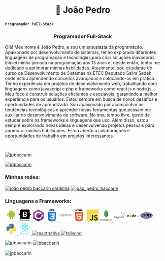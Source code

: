 <h1 align="center">👾 João Pedro</h1>

**`Programador Full-Stack`**






<h3 align="center">Programador Full-Stack</h3>

Olá! Meu nome é João Pedro, e sou um entusiasta da programação. Apaixonado por desenvolvimento de sistemas, tenho explorado diferentes linguagens de programação e tecnologias para criar soluções inovadoras.
Iniciei minha jornada na programação aos 13 anos e, desde então, tenho me dedicado a aprimorar minhas habilidades. Atualmente, sou estudante do curso de Desenvolvimento de Sistemas na ETEC Deputado Salim Sedeh, onde estou aprendendo conceitos avançados e colocando-os em prática.
Tenho experiência em projetos de desenvolvimento web, trabalhando com linguagens como javascript e php e frameworks como react.js e node.js. Meu foco é construir soluções eficientes e escaláveis, garantindo a melhor experiência para os usuários.
Estou sempre em busca de novos desafios e oportunidades de aprendizado. Sou apaixonado por acompanhar as tendências tecnológicas e aprender novas ferramentas que possam me auxiliar no desenvolvimento de software.
No meu tempo livre, gosto de estudar sobre os frameworks e linguagens que uso. Além disso, estou sempre explorando novas ideias e desenvolvendo projetos pessoais para aprimorar minhas habilidades.
Estou aberto a colaborações e oportunidades de trabalho em projetos interessantes.

<br>

<p align="left"> <img src="https://komarev.com/ghpvc/?username=jpbaccarin&label=Profile%20views&color=0eb482&style=flat" alt="jpbaccarin" /> </p>

<p align="left"> <a href="https://github.com/ryo-ma/github-profile-trophy"><img src="https://github-profile-trophy.vercel.app/?username=jpbaccarin" alt="jpbaccarin" /></a> </p>

<h3 align="left">Minhas redes:</h3>
<p align="left">
<a href="https://www.linkedin.com/in/joão-pedro-baccarin-sardinha-424806283/" target="blank"><img align="center" src="https://raw.githubusercontent.com/rahuldkjain/github-profile-readme-generator/master/src/images/icons/Social/linked-in-alt.svg" alt="joão pedro baccarin sardinha" height="30" width="40" /></a>
<a href="https://instagram.com/joao_pedro_baccarin" target="blank"><img align="center" src="https://raw.githubusercontent.com/rahuldkjain/github-profile-readme-generator/master/src/images/icons/Social/instagram.svg" alt="joao_pedro_baccarin" height="30" width="40" /></a>
</p>

<h3 align="left">Linguagens e Frameworks:</h3>
<p align="left">
  <a href="https://developer.android.com" target="_blank" rel="noreferrer">
    <img src="https://raw.githubusercontent.com/devicons/devicon/master/icons/android/android-original-wordmark.svg" alt="android" width="40" height="40"/>
  </a>
  <a href="https://getbootstrap.com" target="_blank" rel="noreferrer">
    <img src="https://raw.githubusercontent.com/devicons/devicon/master/icons/bootstrap/bootstrap-plain-wordmark.svg" alt="bootstrap" width="40" height="40"/>
  </a>
  <a href="https://www.w3schools.com/cs/" target="_blank" rel="noreferrer">
    <img src="https://raw.githubusercontent.com/devicons/devicon/master/icons/csharp/csharp-original.svg" alt="csharp" width="40" height="40"/>
  </a>
  <a href="https://www.w3schools.com/css/" target="_blank" rel="noreferrer">
    <img src="https://raw.githubusercontent.com/devicons/devicon/master/icons/css3/css3-original-wordmark.svg" alt="css3" width="40" height="40"/>
  </a>
  <a href="https://expressjs.com" target="_blank" rel="noreferrer">
    <img src="https://raw.githubusercontent.com/devicons/devicon/master/icons/express/express-original-wordmark.svg" alt="express" width="40" height="40"/>
  </a>
  <a href="https://www.w3.org/html/" target="_blank" rel="noreferrer">
    <img src="https://raw.githubusercontent.com/devicons/devicon/master/icons/html5/html5-original-wordmark.svg" alt="html5" width="40" height="40"/>
  </a>
  <a href="https://developer.mozilla.org/en-US/docs/Web/JavaScript" target="_blank" rel="noreferrer">
    <img src="https://raw.githubusercontent.com/devicons/devicon/master/icons/javascript/javascript-original.svg" alt="javascript" width="40" height="40"/>
  </a>
  <a href="https://www.mongodb.com/" target="_blank" rel="noreferrer">
    <img src="https://raw.githubusercontent.com/devicons/devicon/master/icons/mongodb/mongodb-original-wordmark.svg" alt="mongodb" width="40" height="40"/>
  </a>
  <a href="https://www.mysql.com/" target="_blank" rel="noreferrer">
    <img src="https://raw.githubusercontent.com/devicons/devicon/master/icons/mysql/mysql-original-wordmark.svg" alt="mysql" width="40" height="40"/>
  </a>
  <a href="https://nodejs.org" target="_blank" rel="noreferrer">
    <img src="https://raw.githubusercontent.com/devicons/devicon/master/icons/nodejs/nodejs-original-wordmark.svg" alt="nodejs" width="40" height="40"/>
  </a>
  <a href="https://www.php.net" target="_blank" rel="noreferrer">
    <img src="https://raw.githubusercontent.com/devicons/devicon/master/icons/php/php-original.svg" alt="php" width="40" height="40"/>
  </a>
  <a href="https://www.python.org" target="_blank" rel="noreferrer">
    <img src="https://raw.githubusercontent.com/devicons/devicon/master/icons/python/python-original.svg" alt="python" width="40" height="40"/>
  </a>
  <a href="https://reactjs.org/" target="_blank" rel="noreferrer">
    <img src="https://raw.githubusercontent.com/devicons/devicon/master/icons/react/react-original-wordmark.svg" alt="react" width="40" height="40"/>
  </a>
  <a href="https://reactnative.dev/" target="_blank" rel="noreferrer">
    <img src="https://reactnative.dev/img/header_logo.svg" alt="reactnative" width="40" height="40"/>
  </a>
  <a href="https://tailwindcss.com/" target="_blank" rel="noreferrer">
    <img src="https://www.vectorlogo.zone/logos/tailwindcss/tailwindcss-icon.svg" alt="tailwind" width="40" height="40"/>
  </a>
</p>

<p> </p>
<p><img align="left" src="https://github-readme-stats.vercel.app/api?username=JPBaccarin&theme=vue-dark&show_icons=true&hide_border=true&count_private=true" alt="jpbaccarin" /></p>

<p>&nbsp;<img align="center" src="https://github-readme-streak-stats.herokuapp.com/?user=JPBaccarin&theme=vue-dark&hide_border=true" alt="jpbaccarin" /></p>

<p><img align="center" src="https://github-readme-stats.vercel.app/api/top-langs/?username=JPBaccarin&theme=vue-dark&show_icons=true&hide_border=true&layout=compact" alt="jpbaccarin" /></p>